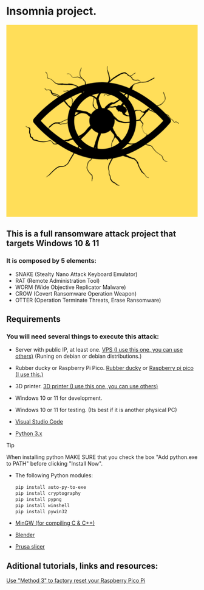 # **Insomnia** project.
![](Miscellaneous/Images/png/Insomnia.png)

## This is a full ransomware attack project that targets Windows 10 & 11

### It is composed by 5 elements:

-   SNAKE (Stealty Nano Attack Keyboard Emulator)
-   RAT   (Remote Administration Tool)
-   WORM  (Wide Objective Replicator Malware)
-   CROW  (Covert Ransomware Operation Weapon)
-   OTTER (Operation Terminate Threats, Erase Ransomware)

## Requirements

### You will need several things to execute this attack:

-   Server with public IP, at least one.    [VPS (I use this one, you can use others)](https://pq.hosting/en/) (Runing on debian or debian distributions.) 

-   Rubber ducky or Raspberry Pi Pico.      [Rubber ducky](https://shop.hak5.org/products/usb-rubber-ducky) or [Raspberry pi pico (I use this.)](https://www.raspberrypi.com/products/raspberry-pi-pico/)  

-   3D printer.                             [3D printer (I use this one, you can use others)](https://store.creality.com/eu/products/ender-3-v3-ke-3d-printer)

-   Windows 10 or 11 for development.

-   Windows 10 or 11 for testing. (Its best if it is another physical PC)

-   [Visual Studio Code](https://code.visualstudio.com/download) 

-   [Python 3.x](https://www.python.org/downloads/)

> [!TIP]
> When installing python MAKE SURE that you check the box "Add python.exe to PATH" before clicking "Install Now".

-   The following Python modules:
    ```
    pip install auto-py-to-exe
    pip install cryptography
    pip install pypng
    pip install winshell
    pip install pywin32

    ```


-   [MinGW (for compiling C & C++)](https://sourceforge.net/projects/mingw/)

-   [Blender](https://www.blender.org/download/)

-   [Prusa slicer](https://www.prusa3d.com/en/page/prusaslicer_424/)


## Aditional tutorials, links and resources:

[Use "Method 3" to factory reset your Raspberry Pico Pi](https://electrocredible.com/how-to-reset-raspberry-pi-pico-w/)


